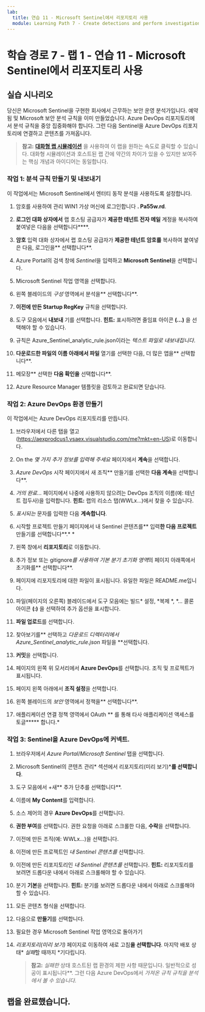 ```yaml
---
lab:
  title: 연습 11 - Microsoft Sentinel에서 리포지토리 사용
  module: Learning Path 7 - Create detections and perform investigations using Microsoft Sentinel
---
```


# 학습 경로 7 - 랩 1 - 연습 11 - Microsoft Sentinel에서 리포지토리 사용

## 실습 시나리오

당신은 Microsoft Sentinel을 구현한 회사에서 근무하는 보안 운영 분석가입니다. 예약됨 및 Microsoft 보안 분석 규칙을 이미 만들었습니다.  Azure DevOps 리포지토리에서 분석 규칙을 중앙 집중화해야 합니다.  그런 다음 Sentinel을 Azure DevOps 리포지토리에 연결하고 콘텐츠를 가져옵니다. 

>**참고:** **[대화형 랩 시뮬레이션](https://mslabs.cloudguides.com/guides/SC-200%20Lab%20Simulation%20-%20Use%20repositories%20in%20Microsoft%20Sentinel)** 을 사용하여 이 랩을 원하는 속도로 클릭할 수 있습니다. 대화형 시뮬레이션과 호스트된 랩 간에 약간의 차이가 있을 수 있지만 보여주는 핵심 개념과 아이디어는 동일합니다. 


### 작업 1: 분석 규칙 만들기 및 내보내기

이 작업에서는 Microsoft Sentinel에서 엔터티 동작 분석을 사용하도록 설정합니다.

1. 암호를 사용하여 관리 WIN1 가상 머신에 로그인합니다 **. Pa55w.rd**.  

1. **로그인 대화 상자에서** 랩 호스팅 공급자가 **제공한 테넌트 전자 메일** 계정을 복사하여 붙여넣은 다음을 선택합니다****.

1. **암호** 입력 대화 상자에서 랩 호스팅 공급자가 **제공한 테넌트 암호를** 복사하여 붙여넣은 다음, 로그인을** 선택합니다**.

1. Azure Portal의 검색 창에 *Sentinel*을 입력하고 **Microsoft Sentinel**을 선택합니다.

1. Microsoft Sentinel 작업 영역을 선택합니다.

1. 왼쪽 블레이드의 *구성* 영역에서 분석을** 선택합니다**.

1. **이전에 만든 Startup RegKey** 규칙을 선택합니다.

1. 도구 모음에서 **내보내** 기를 선택합니다. **힌트:** 표시하려면 줄임표 아이콘 **(...)** 을 선택해야 할 수 있습니다.

1. 규칙은 Azure_Sentinel_analytic_rule.json이라는 *텍스트 파일로 내보내집니다*.

1. **다운로드한 파일의 이름 아래에서 파일** 열기를 선택한 다음, 더 많은 앱을** 선택합니다**.

1. 메모장** 선택한 **다음 확인을** 선택합니다**.

1. Azure Resource Manager 템플릿을 검토하고 완료되면 닫습니다.


### 작업 2: Azure DevOps 환경 만들기

이 작업에서는 Azure DevOps 리포지토리를 만듭니다.

1. 브라우저에서 다른 탭을 열고 (https://aexprodcus1.vsaex.visualstudio.com/me?mkt=en-US)로 이동합니다.

1. On the *몇 가지 추가 정보를 입력해 주세요* 페이지에서 **계속**을 선택합니다.

1. *Azure DevOps* 시작 페이지에서 새 조직** 만들기를 선택한 **다음 계속**을 선택합니다**.

1. *거의 완료...* 페이지에서 나중에 사용하지 않으려는 DevOps 조직의 이름(예: 테넌트 접두사)을 입력합니다. **힌트:** 랩의 리소스 탭(WWLx...)에서 찾을 수 있습니다.

1. *표시되는* 문자를 입력한 다음 **계속합니다**.

1. 시작할 프로젝트 만들기 페이지에서 내 Sentinel 콘텐츠를** 입력**한 다음 프로젝트** 만들기를 선택합니다**.* * 

1. 왼쪽 창에서 **리포지토리**로 이동합니다.

1. 추가 정보 또는 gitignore*를 사용하여 기본 분기 초기화 영역*의 페이지 아래쪽에서 초기화를** 선택합니다**.

1. 페이지에 리포지토리에 대한 파일이 표시됩니다.  유일한 파일은 README.me입니다.

1. 파일(페이지의 오른쪽) 블레이드에서 도구 모음에는 빌드* 설정, *복제 *, *... 콜론 아이콘 **(:)** 을 선택하여 추가 옵션을 표시합니다.

1. **파일 업로드**를 선택합니다.

1. 찾아보기를** 선택하고 **다운로드* 디렉터리에서 *Azure_Sentinel_analytic_rule.json** 파일을 **선택합니다.

1. **커밋**을 선택합니다.

1. 페이지의 왼쪽 위 모서리에서 **Azure DevOps**를 선택합니다.  조직 및 프로젝트가 표시됩니다.

1. 페이지 왼쪽 아래에서 **조직 설정**을 선택합니다.

1. 왼쪽 블레이드의 *보안* 영역에서 정책을** 선택합니다**.

1. 애플리케이션 연결 정책 영역에서 OAuth ** 를 통해 타사 애플리케이션 액세스를 토글***** 합니다.*


### 작업 3: Sentinel을 Azure DevOps에 커넥트.

1. 브라우저에서 *Azure Portal*/*Microsoft Sentinel* 탭을 선택합니다.

1. Microsoft Sentinel의 콘텐츠 관리* 섹션에서 리포지토리(미리 보기)***를 선택합니다**.

1. 도구 모음에서 +새** 추가 단추를 선택합니다**.

1. 이름에 **My Content**를 입력합니다.

1. 소스 제어의 경우 **Azure DevOps**를 선택합니다.

1. **권한 부여**를 선택합니다. 권한 요청을 아래로 스크롤한 다음, **수락**을 선택합니다.

1. 이전에 만든 조직(예: WWLx...)을 선택합니다.

1. 이전에 만든 프로젝트인 *내 Sentinel 콘텐츠를* 선택합니다.

1. 이전에 만든 리포지토리인 *내 Sentinel 콘텐츠를* 선택합니다. **힌트:** 리포지토리를 보려면 드롭다운 내에서 아래로 스크롤해야 할 수 있습니다.

1. 분기 **기본**을 선택합니다. **힌트:** 분기를 보려면 드롭다운 내에서 아래로 스크롤해야 할 수 있습니다.

1. 모든 콘텐츠 형식을 선택합니다.

1. 다음으로 **만들기**를 선택합니다.

1. 필요한 경우 Microsoft Sentinel 작업 영역으로 돌아가기

1. *리포지토리(미리 보기)* 페이지로 이동하여 새로 고침**을 선택합니다**. 마지막 배포 상태* *실패*할 때까지 *기다립니다.  

    >**참고:** *실패한* 상태 호스트된 랩 환경의 제한 사항 때문입니다. 일반적으로 성공이 표시됩니다**. 그런 다음 Azure DevOps에서 *가져온 규칙 규칙을 *분석에서 볼 수 있습니다*.*


## 랩을 완료했습니다.
